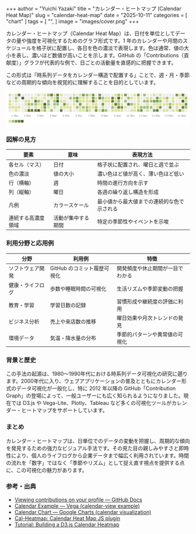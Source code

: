 +++
author = "Yuichi Yazaki"
title = "カレンダー・ヒートマップ (Calendar Heat Map)"
slug = "calendar-heat-map"
date = "2025-10-11"
categories = [
    "chart"
]
tags = [
    "",
]
image = "images/cover.png"
+++

カレンダー・ヒートマップ（Calendar Heat Map）は、日付を単位としてデータの量や強度を可視化するためのグラフ形式です。1 年のカレンダーや月間のスケジュールを格子状に配置し、各日を色の濃淡で表現します。色は通常、値の大小を表し、濃いほど数値が高いことを示します。GitHub の「Contributions（貢献度）」グラフが代表的な例で、日ごとの活動量を直感的に把握できます。

この形式は「時系列データをカレンダー構造で配置する」ことで、週・月・季節などの周期的な傾向を視覚的に理解することを目的としています。

<!--more-->

![](images/mainvisual.png)

### 図解の見方

| 要素 | 意味 | 表現方法 |
|------|------|-----------|
| 各セル（マス） | 日付 | 格子状に配置され、曜日と週で並ぶ |
| 色の濃淡 | 値の大小 | 濃い色ほど値が高く、薄い色ほど低い |
| 行（横軸） | 週 | 時間の進行方向を示す |
| 列（縦軸） | 曜日 | 各週の繰り返し構造を形成 |
| 凡例 | カラースケール | 最小値から最大値までの連続的な色で示される |
| 連続する高濃度領域 | 活動が集中する期間 | 特定の季節性やイベントを示唆 |


### 利用分野と応用例

| 分野 | 利用例 | 特徴 |
|------|--------|------|
| ソフトウェア開発 | GitHub のコミット履歴可視化 | 開発頻度や休止期間が一目でわかる |
| 健康・ライフログ | 歩数や睡眠時間の可視化 | 生活リズムや季節変動の把握 |
| 教育・学習 | 学習日数の記録 | 習慣形成や継続度の評価に利用 |
| ビジネス分析 | 売上や来店数の推移 | 曜日効果や月次トレンドの発見 |
| 環境データ | 気温・降水量の分布 | 季節的パターンや異常値の可視化 |



### 背景と歴史

この手法の起源は、1980〜1990年代における時系列データ可視化の研究に遡ります。2000年代に入り、ウェブアプリケーションの普及とともにカレンダー形式のデータ可視化が一般化し、特に 2012 年以降の GitHub「Contribution Graph」の登場によって、一般ユーザーにも広く知られるようになりました。現在では D3.js や Vega-Lite、Plotly、Tableau など多くの可視化ツールがカレンダー・ヒートマップをサポートしています。



### まとめ

カレンダー・ヒートマップは、日単位でのデータの変動を把握し、周期的な傾向を発見するための強力なビジュアル手法です。その見た目の親しみやすさと即時性により、個人のライフログから企業データまで幅広く利用されています。時間の流れを「数字」ではなく「季節やリズム」として捉え直す視点を提供する点に、この可視化の魅力があります。



### 参考・出典

- [Viewing contributions on your profile — GitHub Docs](https://docs.github.com/articles/viewing-contributions-on-your-profile-page)  
- [Calendar Example — Vega (calendar-view example)](https://vega.github.io/vega/examples/calendar-view/) 
- [Calendar Chart — Google Charts (calendar visualization)](https://developers.google.com/chart/interactive/docs/gallery/calendar)
- [Cal-Heatmap: Calendar Heat Map JS plugin](https://cal-heatmap.com/v2/)
- [Tutorial: Building a D3.js Calendar Heatmap](https://blog.risingstack.com/tutorial-d3-js-calendar-heatmap/)